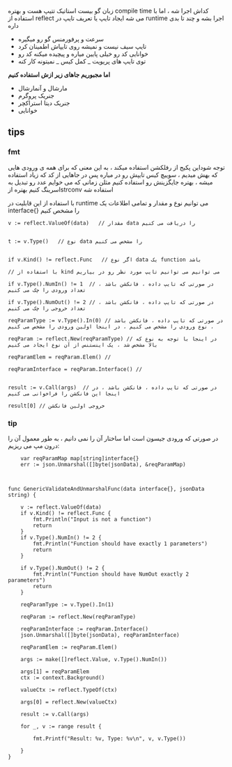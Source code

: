 
زبان گو بیست استاتیک تتیپ هست و بهتره compile time  کداش اجرا شه ، اما با استفاده از reflect می شه ایجاد تایپ یا تعریف تایپ در runtime  اجرا بشه و چند تا بدی داره 

+ سرعت و پرفورمنس گو رو میگیره
+ تایپ سیف نیست و نمیشه روی تایپاش اطمینان کرد
+ خوانایی کد رو خیلی پایین میاره و پیچیده میکنه کد رو
+ توی تایپ های پریویت _ کمل کیس _ نمیتونه کار کنه

**اما مجبوریم جاهای زیر ازش استفاده کنیم**

+ مارشال و آنمارشال
+ جنریک پروگرم
+ جنریک دیتا استراکچر
+ خوانایی


## tips

### fmt

توجه شوداین پکیج از رفلکشن استفاده میکند ، به این معنی که برای همه ی ورودی هایی که بهش میدیم ، سوییچ کیس تایپش رو در میاره پس در جاهایی از کد که زیاد استفاده میشه ، بهتره جایگزینش رو استفاده کنیم
مثلن زمانی که می خوایم عدد رو تبدیل به اسرینگ کنیم بهتره ازstrconv استفاده شه



با استفاده از این قابلیت در runtime  می توانیم نوع و مقدار و تمامی اطلاعات یک interface{}  را مشخص کنیم


    v := reflect.ValueOf(data)   // مقدار data را دریافت می کنیم


    t := v.Type()   // نوع data را مشخص می کنیم


    if v.Kind() != reflect.Func   // اگر نوع data یک function باشد

    // با استفاده از kind می توانیم می توانیم تایپ مورد نظر رو در بیاریم

    if v.Type().NumIn() != 1  // در صورتی که تایپ داده ، فانکشن باشد ، تعداد ورودی را چک می کنیم

    if v.Type().NumOut() != 2 // در صورتی که تایپ داده ، فانکشن باشد ، تعداد خروجی را چک می کنیم

    reqParamType := v.Type().In(0) // در صورتی که تایپ داده ، فانکشن باشد ، نوع ورودی را مشخص می کنیم ، در اینجا اولین ورودی را مشخص می کنیم

    reqParam := reflect.New(reqParamType) // در اینجا با توجه به نوع که بالا مشخص شد ، یک اینستنس از آن نوع ایجاد می کنیم

    reqParamElem = reqParam.Elem() //  

    reqParamInterface = reqParam.Interface() //  


    result := v.Call(args)  // در صورتی که تایپ داده ، فانکشن باشد ، در اینجا این فانکشن را فراخوانی می کنیم

    result[0] // خروجی اولین فانکشن

### tip

در صورتی که ورودی جیسون است اما ساختار آن را نمی دانیم ، به طور معمول آن را درون مپ می ریزیم:


    	var reqParamMap map[string]interface{}
	    err := json.Unmarshal([]byte(jsonData), &reqParamMap)







```


func GenericValidateAndUnmarshalFunc(data interface{}, jsonData string) {

	v := reflect.ValueOf(data)
	if v.Kind() != reflect.Func {
		fmt.Println("Input is not a function")
		return
	}
	if v.Type().NumIn() != 2 {
		fmt.Println("Function should have exactly 1 parameters")
		return
	}

	if v.Type().NumOut() != 2 {
		fmt.Println("Function should have NumOut exactly 2 parameters")
		return
	}

	reqParamType := v.Type().In(1)

	reqParam := reflect.New(reqParamType)

	reqParamInterface := reqParam.Interface()
	json.Unmarshal([]byte(jsonData), reqParamInterface)

	reqParamElem := reqParam.Elem()

	args := make([]reflect.Value, v.Type().NumIn())

	args[1] = reqParamElem
	ctx := context.Background()

	valueCtx := reflect.TypeOf(ctx)

	args[0] = reflect.New(valueCtx)

	result := v.Call(args)

	for _, v := range result {

		fmt.Printf("Result: %v, Type: %v\n", v, v.Type())

	}
}


```